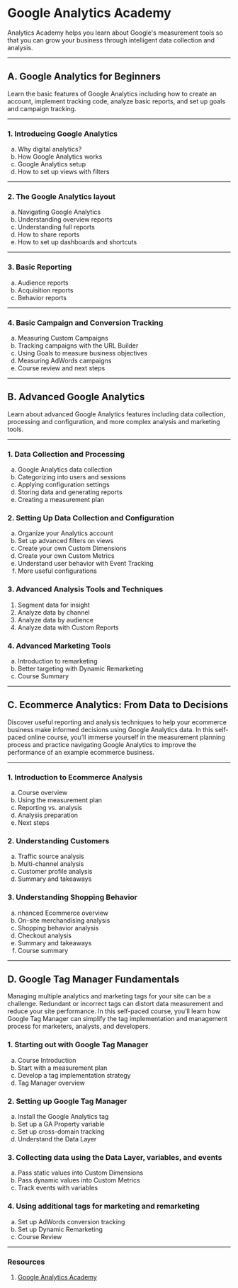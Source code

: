 <h1>Google Analytics Academy</h1>

<p>Analytics Academy helps you learn about Google's measurement tools so that you can grow your business through intelligent data collection and analysis.</p>

---

<h2>A. Google Analytics for Beginners</h2>

<p>Learn the basic features of Google Analytics including how to create an account, implement tracking code, analyze basic reports, and set up goals and campaign tracking.</p>

---

<h3>1. Introducing Google Analytics</h3>
<ol type="a">
    <li>Why digital analytics?</li>
    <li>How Google Analytics works</li>
    <li>Google Analytics setup</li>
    <li>How to set up views with filters</li>
</ol>

---

<h3>2. The Google Analytics layout</h3>
<ol type="a">
    <li>Navigating Google Analytics</li>
    <li>Understanding overview reports</li>
    <li>Understanding full reports</li>
    <li>How to share reports</li>
    <li>How to set up dashboards and shortcuts</li>
</ol>

---

<h3>3. Basic Reporting</h3>
<ol type="a">
    <li>Audience reports</li>
    <li>Acquisition reports</li>
    <li>Behavior reports</li>
</ol>

---

<h3>4. Basic Campaign and Conversion Tracking</h3>
<ol type="a">
    <li>Measuring Custom Campaigns</li>
    <li>Tracking campaigns with the URL Builder</li>
    <li>Using Goals to measure business objectives</li>
    <li>Measuring AdWords campaigns</li>
    <li>Course review and next steps</li>
</ol>

---

<h2>B. Advanced Google Analytics</h2>

<p>Learn about advanced Google Analytics features including data collection, processing and configuration, and more complex analysis and marketing tools.</p>

---

<h3>1. Data Collection and Processing</h3>
<ol type="a">
    <li>Google Analytics data collection</li>
    <li>Categorizing into users and sessions</li>
    <li>Applying configuration settings</li>
    <li>Storing data and generating reports</li>
    <li>Creating a measurement plan</li>
</ol>

<h3>2. Setting Up Data Collection and Configuration</h3>
<ol type="a">
    <li>Organize your Analytics account</li>
    <li>Set up advanced filters on views</li>
    <li>Create your own Custom Dimensions</li>
    <li>Create your own Custom Metrics</li>
    <li>Understand user behavior with Event Tracking</li>
    <li>More useful configurations</li>
</ol>

<h3>3. Advanced Analysis Tools and Techniques</h3>
<ol>
    <li>Segment data for insight</li>
    <li>Analyze data by channel</li>
    <li>Analyze data by audience</li>
    <li>Analyze data with Custom Reports</li>
</ol>

<h3>4. Advanced Marketing Tools</h3>
<ol type="a">
    <li>Introduction to remarketing</li>
    <li>Better targeting with Dynamic Remarketing</li>
    <li>Course Summary</li>
</ol>

---

<h2>C. Ecommerce Analytics: From Data to Decisions</h2>

<p>Discover useful reporting and analysis techniques to help your ecommerce business make informed decisions using Google Analytics data. In this self-paced online course, you’ll immerse yourself in the measurement planning process and practice navigating Google Analytics to improve the performance of an example ecommerce business.</p>

---

<h3>1. Introduction to Ecommerce Analysis</h3>
<ol type="a">
    <li>Course overview</li>
    <li>Using the measurement plan</li>
    <li>Reporting vs. analysis</li>
    <li>Analysis preparation</li>
    <li>Next steps</li>
</ol>

<h3>2. Understanding Customers</h3>
<ol type="a">
    <li>Traffic source analysis</li>
    <li>Multi-channel analysis</li>
    <li>Customer profile analysis</li>
    <li>Summary and takeaways</li>
</ol>

<h3>3. Understanding Shopping Behavior</h3>
<ol type="a">
    <li>nhanced Ecommerce overview</li>
    <li>On-site merchandising analysis</li>
    <li>Shopping behavior analysis</li>
    <li>Checkout analysis</li>
    <li>Summary and takeaways</li>
    <li>Course summary</li>
</ol>

---

<h2>D. Google Tag Manager Fundamentals</h2>

<p>Managing multiple analytics and marketing tags for your site can be a challenge. Redundant or incorrect tags can distort data measurement and reduce your site performance. In this self-paced course, you’ll learn how Google Tag Manager can simplify the tag implementation and management process for marketers, analysts, and developers.</p>

<h3>1. Starting out with Google Tag Manager</h3>
<ol type="a">
    <li>Course Introduction</li>
    <li>Start with a measurement plan</li>
    <li>Develop a tag implementation strategy</li>
    <li>Tag Manager overview</li>
</ol>

<h3>2. Setting up Google Tag Manager</h3>
<ol type="a">
    <li>Install the Google Analytics tag</li>
    <li>Set up a GA Property variable</li>
    <li>Set up cross-domain tracking</li>
    <li>Understand the Data Layer</li>
</ol>

<h3>3. Collecting data using the Data Layer, variables, and events</h3>
<ol type="a">
  <li>Pass static values into Custom Dimensions</li>
  <li>Pass dynamic values into Custom Metrics</li>
  <li>Track events with variables</li>
</ol>

<h3>4. Using additional tags for marketing and remarketing</h3>
<ol type="a">
    <li>Set up AdWords conversion tracking</li>
    <li>Set up Dynamic Remarketing</li>
    <li>Course Review</li>
</ol>

---

<h3>Resources</h3>
<ol>
    <li><a href="https://analytics.google.com/analytics/academy/" title="Google Analytics Academy">Google Analytics Academy</a></li>
</ol>
